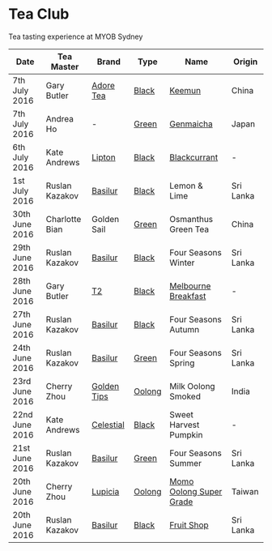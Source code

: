 # Tea Club 
Tea tasting experience at MYOB Sydney

| Date           | Tea Master      | Brand         | Type     | Name                      | Origin    |
|----------------|-----------------|---------------|----------|---------------------------|-----------|
| 7th July 2016  | Gary Butler     | [Adore Tea]   | [Black]  | [Keemun]                  | China     |
| 7th July 2016  | Andrea Ho       | -             | [Green]  | [Genmaicha]               | Japan     |
| 6th July 2016  | Kate Andrews    | [Lipton]      | [Black]  | [Blackcurrant]            | -         |
| 1st July 2016  | Ruslan Kazakov  | [Basilur]     | [Black]  | Lemon & Lime              | Sri Lanka |
| 30th June 2016 | Charlotte Bian  | Golden Sail   | [Green]  | Osmanthus Green Tea       | China     |
| 29th June 2016 | Ruslan Kazakov  | [Basilur]     | [Black]  | Four Seasons Winter       | Sri Lanka |
| 28th June 2016 | Gary Butler     | [T2]          | [Black]  | [Melbourne Breakfast]     | -         |
| 27th June 2016 | Ruslan Kazakov  | [Basilur]     | [Black]  | Four Seasons Autumn       | Sri Lanka |
| 24th June 2016 | Ruslan Kazakov  | [Basilur]     | [Green]  | Four Seasons Spring       | Sri Lanka |
| 23rd June 2016 | Cherry Zhou     | [Golden Tips] | [Oolong] | Milk Oolong Smoked        | India     |
| 22nd June 2016 | Kate Andrews    | [Celestial]   | [Black]  | Sweet Harvest Pumpkin     | -         |
| 21st June 2016 | Ruslan Kazakov  | [Basilur]     | [Green]  | Four Seasons Summer       | Sri Lanka |
| 20th June 2016 | Cherry Zhou     | [Lupicia]     | [Oolong] | [Momo Oolong Super Grade] | Taiwan    |
| 20th June 2016 | Ruslan Kazakov  | [Basilur]     | [Black]  | [Fruit Shop]              | Sri Lanka |

<!-- Type -->
[Black]: https://en.wikipedia.org/wiki/Black_tea
[Green]: https://en.wikipedia.org/wiki/Green_tea
[White]: https://en.wikipedia.org/wiki/White_tea
[Oolong]: https://en.wikipedia.org/wiki/Oolong

<!-- Brand -->
[Basilur]: http://www.basilurshop.com.au
[Celestial]: http://www.celestialseasonings.com
[T2]: http://www.t2tea.com
[Lupicia]: http://www.lupicia.com.au
[Golden Tips]: http://www.goldentipstea.com
[Lipton]: http://www.liptontea.com
[Adore Tea]: http://adoretea.com.au

<!-- Name -->
[Genmaicha]: https://en.wikipedia.org/wiki/Genmaicha
[Keemun]: http://adoretea.com.au/Black/Black-Tea/Keemun.html
[Blackcurrant]: http://www.made-in-scandinavian.com/store/p1064/Lipton_Blackcurrant_20_-Tea_Bags_%2F_Pack_Made_in_Europe.html
[Melbourne Breakfast]: http://www.t2tea.com/en/au/tea/melbourne-breakfast-loose-leaf-gift-cube-T125AE023.html
[Momo Oolong Super Grade]: https://usa.lupicia.com/category/select/cid/308/pid/9383/language/en
[Fruit Shop]: http://www.basilurshop.com.au/basilur/festive-collection-100g-lt-fruit-shop
